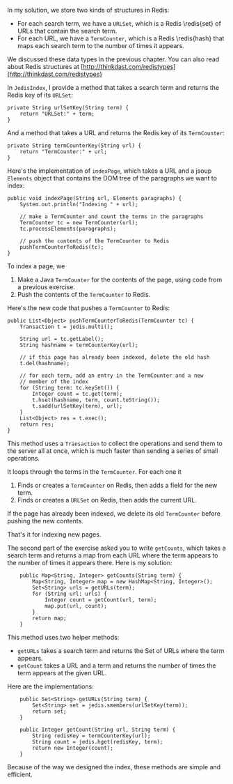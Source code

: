 In my solution, we store two kinds of structures in Redis:



*  For each search term, we have a `URLSet`, which is a Redis \redis{set} of URLs that contain the search term.
*  For each URL, we have a `TermCounter`, which is a Redis \redis{hash} that maps each search term to the number of times it appears. 

We discussed these data types in the previous chapter. You can also read about Redis structures at [http://thinkdast.com/redistypes](http://thinkdast.com/redistypes)


In `JedisIndex`, I provide a method that takes a search term and returns the Redis key of its `URLSet`:

```code
private String urlSetKey(String term) {
    return "URLSet:" + term;
}
```

And a method that takes a URL and returns the Redis key of its `TermCounter`:

```code
private String termCounterKey(String url) {
    return "TermCounter:" + url;
}
```

Here's the implementation of `indexPage`, which takes a URL and a jsoup `Elements` object that contains the DOM tree of the paragraphs we want to index:

```code
public void indexPage(String url, Elements paragraphs) {
    System.out.println("Indexing " + url);

    // make a TermCounter and count the terms in the paragraphs
    TermCounter tc = new TermCounter(url);
    tc.processElements(paragraphs);

    // push the contents of the TermCounter to Redis
    pushTermCounterToRedis(tc);
}
```

To index a page, we



1.  Make a Java `TermCounter` for the contents of the page, using code from a previous exercise.
1.  Push the contents of the `TermCounter` to Redis. 

Here's the new code that pushes a `TermCounter` to Redis:

```code
public List<Object> pushTermCounterToRedis(TermCounter tc) {
    Transaction t = jedis.multi();

    String url = tc.getLabel();
    String hashname = termCounterKey(url);

    // if this page has already been indexed, delete the old hash
    t.del(hashname);

    // for each term, add an entry in the TermCounter and a new
    // member of the index
    for (String term: tc.keySet()) {
        Integer count = tc.get(term);
        t.hset(hashname, term, count.toString());
        t.sadd(urlSetKey(term), url);
    }
    List<Object> res = t.exec();
    return res;
}
```

This method uses a `Transaction` to collect the operations and send them to the server all at once, which is much faster than sending a series of small operations.


It loops through the terms in the `TermCounter`. For each one it



1.  Finds or creates a `TermCounter` on Redis, then adds a field for the new term.
1.  Finds or creates a `URLSet` on Redis, then adds the current URL. 

If the page has already been indexed, we delete its old `TermCounter` before pushing the new contents.

That's it for indexing new pages.


The second part of the exercise asked you to write `getCounts`, which takes a search term and returns a map from each URL where the term appears to the number of times it appears there. Here is my solution:

```code
    public Map<String, Integer> getCounts(String term) {
        Map<String, Integer> map = new HashMap<String, Integer>();
        Set<String> urls = getURLs(term);
        for (String url: urls) {
            Integer count = getCount(url, term);
            map.put(url, count);
        }
        return map;
    }
```

This method uses two helper methods:



*  `getURLs` takes a search term and returns the Set of URLs where the term appears.
*  `getCount` takes a URL and a term and returns the number of times the term appears at the given URL. 

Here are the implementations:

```code
    public Set<String> getURLs(String term) {
        Set<String> set = jedis.smembers(urlSetKey(term));
        return set;
    }

    public Integer getCount(String url, String term) {
        String redisKey = termCounterKey(url);
        String count = jedis.hget(redisKey, term);
        return new Integer(count);
    }
```

Because of the way we designed the index, these methods are simple and efficient.